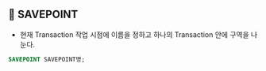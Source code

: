 
## 🌈 SAVEPOINT
+ 현재 Transaction 작업 시점에 이름을 정하고 하나의 Transaction 안에 구역을 나눈다.
```sql
SAVEPOINT SAVEPOINT명;
```